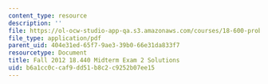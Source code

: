 ```yaml
---
content_type: resource
description: ''
file: https://ol-ocw-studio-app-qa.s3.amazonaws.com/courses/18-600-probability-and-random-variables-fall-2019/b6a1cc0ccaf9dd51b8c2c9252b07ee15_MIT18_600F19_mid2_2012_soln.pdf
file_type: application/pdf
parent_uid: 404e31ed-65f7-9ae3-39b0-66e31da833f7
resourcetype: Document
title: Fall 2012 18.440 Midterm Exam 2 Solutions
uid: b6a1cc0c-caf9-dd51-b8c2-c9252b07ee15
---
```


